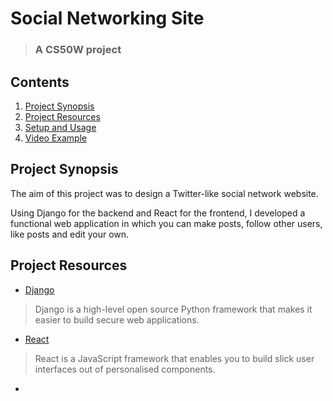 # Social Networking Site
>### A CS50W project

## Contents
1. [Project Synopsis](#project_synopsis)
2. [Project Resources](#project_resources)
3. [Setup and Usage](#setup)
4. [Video Example](#video)


## <a id='project_synopsis'> Project Synopsis </a>
The aim of this project was to design a Twitter-like social network website. 

Using Django for the backend and React for the frontend, I developed a functional web application in which you can make posts, follow other users, like posts and edit your own.

## <a id='project_resources'> Project Resources </a>
* [Django](https://www.djangoproject.com/)
> Django is a high-level open source Python framework that makes it easier to build secure web applications.

* [React](https://react.dev/)
> React is a JavaScript framework that enables you to build slick user interfaces out of personalised components.

* []()

